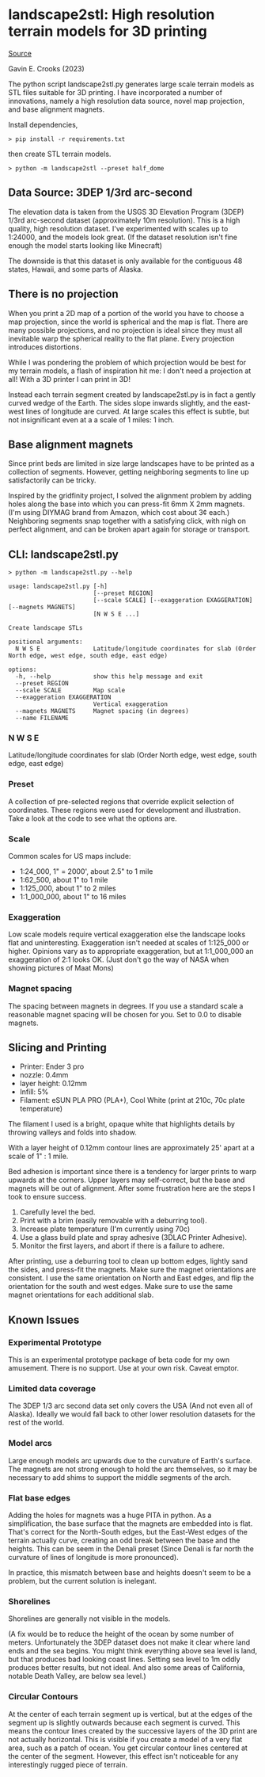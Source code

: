 # landscape2stl: High resolution terrain models for 3D printing


[Source](https://github.com/gecrooks/landscape2stl)


Gavin E. Crooks (2023)


The python script landscape2stl.py generates large scale terrain models as STL files suitable for 3D printing. I have
incorporated a number of innovations, namely a high resolution data source, novel map projection, and base alignment magnets.

Install dependencies,

    > pip install -r requirements.txt

then create STL terrain models.

    > python -m landscape2stl --preset half_dome


## Data Source: 3DEP 1/3rd arc-second

The elevation data is taken from the USGS 3D Elevation Program (3DEP) 1/3rd arc-second dataset (approximately 10m resolution). This
is a high quality, high resolution dataset. I've experimented with scales up to 1:24000, and the models look great. (If the 
dataset resolution isn't fine enough the model starts looking like Minecraft)

The downside is that this dataset is only available for the contiguous 48 states, Hawaii, and some parts of Alaska.

## There is no projection

When you print a 2D map of a portion of the world you have to choose a map projection, since the world is spherical and the map is flat.
There are many possible projections, and no projection is ideal since they must all inevitable warp the spherical reality to the flat plane.
Every projection introduces distortions.

While I was pondering the problem of which projection would be best for my terrain models, a flash of inspiration hit me: I don't need a projection at all! With a 3D printer I can print in 3D! 

Instead each terrain segment created by landscape2stl.py is in fact a gently curved wedge of the Earth. The sides slope inwards slightly, and the east-west lines of longitude are curved. At large scales this effect is subtle, but not insignificant even at a a scale of 1 miles: 1 inch.


## Base alignment magnets

Since print beds are limited in size large landscapes have to be printed as a collection of segments. However, getting neighboring segments to line up satisfactorily can be tricky.

Inspired by the gridfinity project, I solved the alignment problem by adding holes along the base into which you can press-fit 6mm X 2mm
magnets. (I'm using DIYMAG brand from Amazon, which cost about 3¢ each.) Neighboring segments snap together with a satisfying click, with nigh on perfect alignment, and can be broken apart again for storage or transport. 


## CLI: landscape2stl.py

```
> python -m landscape2stl.py --help

usage: landscape2stl.py [-h]
                        [--preset REGION]
                        [--scale SCALE] [--exaggeration EXAGGERATION] [--magnets MAGNETS]
                        [N W S E ...]

Create landscape STLs

positional arguments:
  N W S E               Latitude/longitude coordinates for slab (Order North edge, west edge, south edge, east edge)

options:
  -h, --help            show this help message and exit
  --preset REGION
  --scale SCALE         Map scale
  --exaggeration EXAGGERATION
                        Vertical exaggeration
  --magnets MAGNETS     Magnet spacing (in degrees)
  --name FILENAME 

```

###  N W S E               

Latitude/longitude coordinates for slab (Order North edge, west edge, south edge, east edge)

### Preset
A collection of pre-selected regions that override explicit selection of coordinates.  These regions
were used for development and illustration. Take a look at the code to see what the options are. 

### Scale
Common scales for US maps include:
*    1:24_000,  1" = 2000', about 2.5" to 1 mile
*    1:62_500,   about 1" to 1 mile
*    1:125_000,   about 1" to 2 miles
*    1:1_000_000,  about 1" to 16 miles


### Exaggeration

Low scale models require vertical exaggeration else the landscape looks flat and uninteresting. Exaggeration isn't needed at scales of 1:125_000 or higher. Opinions vary as to appropriate exaggeration, but at 1:1_000_000 an exaggeration of 2:1 looks OK. (Just don't go the way of NASA when showing pictures of Maat Mons)


### Magnet spacing
The spacing between magnets in degrees. If you use a standard scale a reasonable magnet spacing will be chosen for you. Set to 0.0 
to disable magnets.



## Slicing and Printing

* Printer: Ender 3 pro
* nozzle: 0.4mm
* layer height: 0.12mm
* Infill: 5% 
* Filament: eSUN PLA PRO (PLA+), Cool White (print at 210c, 70c plate temperature)

The filament I used is a bright, opaque white that highlights details by throwing valleys and folds into shadow.

With a layer height of 0.12mm contour lines are approximately 25' apart at a scale of 1" : 1 mile.

Bed adhesion is important since there is a tendency for larger prints to warp upwards at the corners.
Upper layers may self-correct, but the base and magnets will be out of alignment. After some frustration here are
the steps I took to ensure success.

1) Carefully level the bed.
2) Print with a brim (easily removable with a deburring tool).
3) Increase plate temperature (I'm currently using 70c)
4) Use a glass build plate and spray adhesive (3DLAC Printer Adhesive).
5) Monitor the first layers, and abort if there is a failure to adhere.

After printing, use a deburring tool to clean up bottom edges, lightly sand the sides, and press-fit the magnets. Make sure the magnet orientations are consistent. I use the same orientation on North and East edges, and flip the orientation for the south and west edges. Make sure to use the same magnet orientations for each additional slab. 



## Known Issues

### Experimental Prototype

This is an experimental prototype package of beta code for my own amusement. There is no support. Use at your own risk. Caveat emptor.


### Limited data coverage

The 3DEP 1/3 arc second data set only covers the USA (And not even all of Alaska). Ideally we would fall back to other
lower resolution datasets for the rest of the world.


### Model arcs

Large enough models arc upwards due to the curvature of Earth's surface. The magnets are not strong enough to hold the arc themselves, so 
it may be necessary to add shims to support the middle segments of the arch.


### Flat base edges

Adding the holes for magnets was a huge PITA in python. As a simplification, the base surface that the magnets are embedded into is flat. That's correct for the North-South edges, but the East-West edges of the terrain actually curve, creating an odd break between the base and the heights. This can be seem in the Denali preset (Since Denali is far north the curvature of lines of longitude is more pronounced).

In practice, this mismatch between base and heights doesn't seem to be a problem, but the current solution is inelegant. 


### Shorelines

Shorelines are generally not visible in the models.

(A fix would be to reduce the height of the ocean by some number of meters. Unfortunately the 3DEP dataset does not make it clear where land ends and the sea begins. You might think everything above sea level is land, but that produces bad looking coast lines. Setting sea level to 1m  oddly produces better results, but not ideal. And also some areas of California, notable Death Valley, are below sea level.)


### Circular Contours

At the center of each terrain segment up is vertical, but at the edges of the segment up is slightly outwards because each segment is curved. This means the contour lines created by the successive layers of the 3D print are not actually horizontal. This is visible if you create a model of a very flat area, such as a patch of ocean. You get circular contour lines centered at the center of the segment. However, this effect
isn't noticeable for any interestingly rugged piece of terrain. 



